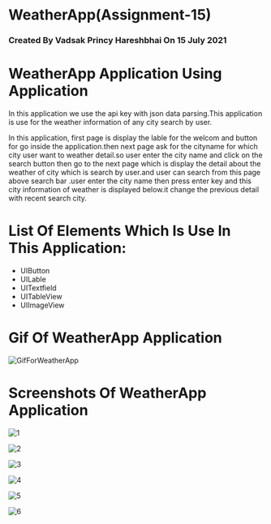 # WeatherApp(Assignment-15)
### Created By Vadsak Princy Hareshbhai  On 15 July 2021

#  WeatherApp Application Using Application
In this application we use the api key with json data parsing.This application is use for the weather information of any city search by user.

In this application, first page is display the lable for the welcom and button for go inside the application.then next page ask for the cityname for which city user want to weather detail.so user enter the  city name and click on the search button then go to the next page which is display the detail about the weather of city which is search by user.and user can search from this page above search bar .user enter the city name then press enter key and this city information of weather is displayed below.it change the previous detail with recent search city.

# List Of Elements Which Is Use In This Application:
* UIButton
* UILable
* UITextfield
* UITableView
* UIImageView

# Gif Of WeatherApp Application 

![GifForWeatherApp](https://user-images.githubusercontent.com/81640415/125811721-a8a48da8-2188-4d96-8aad-36bec8c33d1b.gif)


# Screenshots Of WeatherApp Application 

![1](https://user-images.githubusercontent.com/81640415/125804185-cd3b233d-aa0b-4749-8d62-5af284d540d5.png)

![2](https://user-images.githubusercontent.com/81640415/125804269-ecba0ac5-230e-406e-b73e-922d9d41ad48.png)

![3](https://user-images.githubusercontent.com/81640415/125804327-d44d048b-f13c-4d23-b5fd-8ccee1302e10.png)

![4](https://user-images.githubusercontent.com/81640415/125804337-67348a0e-09d7-4c0a-90e5-eff2c1a7c2b9.png)

![5](https://user-images.githubusercontent.com/81640415/125804415-90703c04-ecd4-41c8-a305-b20b7b02a4e9.png)

![6](https://user-images.githubusercontent.com/81640415/125804488-449e6857-06df-4795-bb63-51d33be759fa.png)

